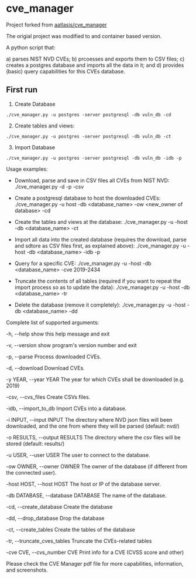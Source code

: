 # cve_manager

Project forked from [aatlasis/cve_manager](https://github.com/aatlasis/cve_manager)

The origial project was modified to and container based version.

A python script that:

  a) parses NIST NVD CVEs;
  b) prcoesses and exports them to CSV files;
  c) creates a postgres database and imports all the data in it; and
  d) provides (basic) query capabilities for this CVEs database.

## First run

1. Create Database

  ```console
  ./cve_manager.py -u postgres -server postgresql -db vuln_db -cd
  ```
  
2. Create tables and views:

  ```console
  ./cve_manager.py -u postgres -server postgresql -db vuln_db -ct
  ```

3. Import Database

  ```console
  ./cve_manager.py -u postgres -server postgresql -db vuln_db -idb -p
  ```

Usage examples:

- Download, parse and save in CSV files all CVEs from NIST NVD:
  ./cve_manager.py -d -p -csv
  
- Create a postgresql database to host the downloaded CVEs:
  ./cve_manager.py -u <myuser> host <hostname or IP> -db <database_name> -ow <new_owner of database> -cd

- Create the tables and views at the database:
  ./cve_manager.py -u <myuser> -host <hostname or IP> -db <database_name> -ct

- Import all data into the created database (requires the download, parse and sdtore as CSV files first, as explained above):
  ./cve_manager.py -u <myuser> -host <hostname or IP> -db <database_name> -idb -p

- Query for a specific CVE:
  ./cve_manager.py -u <myuser> -host <hostname or IP> -db <database_name> -cve 2019-2434

- Truncate the contents of all tables (required if you want to repeat the import process so as to update the data):
  ./cve_manager.py -u <myuser> -host <hostname or IP> -db <database_name> -tr
  
- Delete the database (remove it completely):
  ./cve_manager.py -u <myuser> -host <hostname or IP> -db <database_name> -dd

Complete list of supported arguments:

  -h, --help            show this help message and exit
  
  -v, --version         show program's version number and exit
  
  -p, --parse           Process downloaded CVEs.
  
  -d, --download        Download CVEs.
  
  -y YEAR, --year YEAR  The year for which CVEs shall be downloaded (e.g. 2019)
  
  -csv, --cvs_files     Create CSVs files.
  
  -idb, --import_to_db  Import CVEs into a database.
  
  -i INPUT, --input INPUT
                        The directory where NVD json files will been downloaded, and the one from where they will be parsed
                        (default: nvd/)

  -o RESULTS, --output RESULTS
                        The directory where the csv files will be stored (default: results/)

  -u USER, --user USER  The user to connect to the database.
  
  -ow OWNER, --owner OWNER
                        The owner of the database (if different from the connected user).

  -host HOST, --host HOST
                        The host or IP of the database server.

  -db DATABASE, --database DATABASE
                        The name of the database.

  -cd, --create_database
                        Create the database

  -dd, --drop_database  Drop the database
  
  -ct, --create_tables  Create the tables of the database
  
  -tr, --truncate_cves_tables
                        Truncate the CVEs-related tables

  -cve CVE, --cvs_number CVE
                        Print info for a CVE (CVSS score and other)

Please check the CVE Manager pdf file for more capabilities, information, and screenshots.
